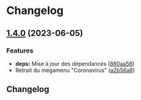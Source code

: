 # Changelog

## [1.4.0](https://github.com/bibudem/visuel-bib/compare/1.3.0...v1.4.0) (2023-06-05)


### Features

* **deps:** Mise à jour des dépendances ([880aa56](https://github.com/bibudem/visuel-bib/commit/880aa566037fe811543531468b6b640d5f6c3ae4))
* Retrait du mégamenu "Coronavirus" ([a2b56a8](https://github.com/bibudem/visuel-bib/commit/a2b56a88878df0b158c801f77f570d548c693220))

## Changelog

